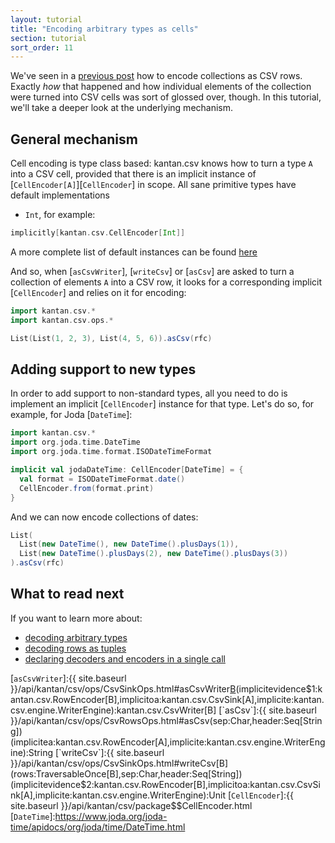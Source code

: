 ```yaml
---
layout: tutorial
title: "Encoding arbitrary types as cells"
section: tutorial
sort_order: 11
---
```

We've seen in a [previous post](collections_as_rows.html) how to encode collections as CSV rows. Exactly *how* that
happened and how individual elements of the collection were turned into CSV cells was sort of glossed over, though. In
this tutorial, we'll take a deeper look at the underlying mechanism.

## General mechanism

Cell encoding is type class based: kantan.csv knows how to turn a type `A` into a CSV cell, provided that there is an
implicit instance of [`CellEncoder[A]`][`CellEncoder`] in scope. All sane primitive types have default implementations
 - `Int`, for example:

```scala mdoc
implicitly[kantan.csv.CellEncoder[Int]]
```

A more complete list of default instances can be found [here](default_instances.html)

And so, when [`asCsvWriter`], [`writeCsv`] or [`asCsv`] are asked to turn a collection of elements `A` into a CSV row,
it looks for a corresponding implicit [`CellEncoder`] and relies on it for encoding:

```scala mdoc
import kantan.csv.*
import kantan.csv.ops.*

List(List(1, 2, 3), List(4, 5, 6)).asCsv(rfc)
```

## Adding support to new types

In order to add support to non-standard types, all you need to do is implement an implicit [`CellEncoder`] instance for
that type. Let's do so, for example, for Joda [`DateTime`]:

```scala mdoc:silent
import kantan.csv.*
import org.joda.time.DateTime
import org.joda.time.format.ISODateTimeFormat

implicit val jodaDateTime: CellEncoder[DateTime] = {
  val format = ISODateTimeFormat.date()
  CellEncoder.from(format.print)
}
```

And we can now encode collections of dates:

```scala mdoc
List(
  List(new DateTime(), new DateTime().plusDays(1)),
  List(new DateTime().plusDays(2), new DateTime().plusDays(3))
).asCsv(rfc)
```

## What to read next
If you want to learn more about:

* [decoding arbitrary types](cells_as_arbitrary_types.html)
* [decoding rows as tuples](rows_as_tuples.html)
* [declaring decoders and encoders in a single call](codecs.html)


[`asCsvWriter`]:{{ site.baseurl }}/api/kantan/csv/ops/CsvSinkOps.html#asCsvWriter[B](sep:Char,header:Seq[String])(implicitevidence$1:kantan.csv.RowEncoder[B],implicitoa:kantan.csv.CsvSink[A],implicite:kantan.csv.engine.WriterEngine):kantan.csv.CsvWriter[B]
[`asCsv`]:{{ site.baseurl }}/api/kantan/csv/ops/CsvRowsOps.html#asCsv(sep:Char,header:Seq[String])(implicitea:kantan.csv.RowEncoder[A],implicite:kantan.csv.engine.WriterEngine):String
[`writeCsv`]:{{ site.baseurl }}/api/kantan/csv/ops/CsvSinkOps.html#writeCsv[B](rows:TraversableOnce[B],sep:Char,header:Seq[String])(implicitevidence$2:kantan.csv.RowEncoder[B],implicitoa:kantan.csv.CsvSink[A],implicite:kantan.csv.engine.WriterEngine):Unit
[`CellEncoder`]:{{ site.baseurl }}/api/kantan/csv/package$$CellEncoder.html
[`DateTime`]:https://www.joda.org/joda-time/apidocs/org/joda/time/DateTime.html
